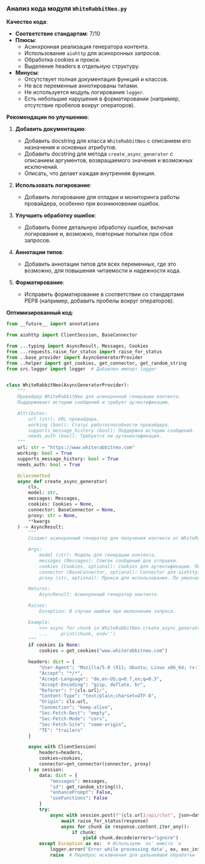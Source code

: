 ### **Анализ кода модуля `WhiteRabbitNeo.py`**

**Качество кода**:
- **Соответствие стандартам**: 7/10
- **Плюсы**:
  - Асинхронная реализация генератора контента.
  - Использование `aiohttp` для асинхронных запросов.
  - Обработка cookies и прокси.
  - Выделение headers в отдельную структуру.
- **Минусы**:
  - Отсутствует полная документация функций и классов.
  - Не все переменные аннотированы типами.
  - Не используется модуль логирования `logger`.
  - Есть небольшие нарушения в форматировании (например, отсутствие пробелов вокруг операторов).

**Рекомендации по улучшению**:

1.  **Добавить документацию**:
    - Добавить docstring для класса `WhiteRabbitNeo` с описанием его назначения и основных атрибутов.
    - Добавить docstring для метода `create_async_generator` с описанием аргументов, возвращаемого значения и возможных исключений.
    - Описать, что делает каждая внутренняя функция.

2.  **Использовать логирование**:
    - Добавить логирование для отладки и мониторинга работы провайдера, особенно при возникновении ошибок.

3.  **Улучшить обработку ошибок**:
    - Добавить более детальную обработку ошибок, включая логирование и, возможно, повторные попытки при сбое запросов.

4.  **Аннотации типов**:
    - Добавить аннотации типов для всех переменных, где это возможно, для повышения читаемости и надежности кода.

5.  **Форматирование**:
    - Исправить форматирование в соответствии со стандартами PEP8 (например, добавить пробелы вокруг операторов).

**Оптимизированный код**:

```python
from __future__ import annotations

from aiohttp import ClientSession, BaseConnector

from ...typing import AsyncResult, Messages, Cookies
from ...requests.raise_for_status import raise_for_status
from ..base_provider import AsyncGeneratorProvider
from ..helper import get_cookies, get_connector, get_random_string
from src.logger import logger  # Добавлен импорт logger


class WhiteRabbitNeo(AsyncGeneratorProvider):
    """
    Провайдер WhiteRabbitNeo для асинхронной генерации контента.
    Поддерживает историю сообщений и требует аутентификацию.

    Attributes:
        url (str): URL провайдера.
        working (bool): Статус работоспособности провайдера.
        supports_message_history (bool): Поддержка истории сообщений.
        needs_auth (bool): Требуется ли аутенентификация.
    """
    url: str = "https://www.whiterabbitneo.com"
    working: bool = True
    supports_message_history: bool = True
    needs_auth: bool = True

    @classmethod
    async def create_async_generator(
        cls,
        model: str,
        messages: Messages,
        cookies: Cookies = None,
        connector: BaseConnector = None,
        proxy: str = None,
        **kwargs
    ) -> AsyncResult:
        """
        Создает асинхронный генератор для получения контента от WhiteRabbitNeo.

        Args:
            model (str): Модель для генерации контента.
            messages (Messages): Список сообщений для отправки.
            cookies (Cookies, optional): Cookies для аутентификации. По умолчанию None.
            connector (BaseConnector, optional): Connector для aiohttp. По умолчанию None.
            proxy (str, optional): Прокси для использования. По умолчанию None.

        Returns:
            AsyncResult: Асинхронный генератор контента.

        Raises:
            Exception: В случае ошибки при выполнении запроса.

        Example:
            >>> async for chunk in WhiteRabbitNeo.create_async_generator(model='default', messages=[{'role': 'user', 'content': 'Hello'}]):
            ...     print(chunk, end='')
        """
        if cookies is None:
            cookies = get_cookies("www.whiterabbitneo.com")

        headers: dict = {
            "User-Agent": "Mozilla/5.0 (X11; Ubuntu; Linux x86_64; rv:123.0) Gecko/20100101 Firefox/123.0",
            "Accept": "*/*",
            "Accept-Language": "de,en-US;q=0.7,en;q=0.3",
            "Accept-Encoding": "gzip, deflate, br",
            "Referer": f"{cls.url}/",
            "Content-Type": "text/plain;charset=UTF-8",
            "Origin": cls.url,
            "Connection": "keep-alive",
            "Sec-Fetch-Dest": "empty",
            "Sec-Fetch-Mode": "cors",
            "Sec-Fetch-Site": "same-origin",
            "TE": "trailers"
        }

        async with ClientSession(
            headers=headers,
            cookies=cookies,
            connector=get_connector(connector, proxy)
        ) as session:
            data: dict = {
                "messages": messages,
                "id": get_random_string(6),
                "enhancePrompt": False,
                "useFunctions": False
            }
            try:
                async with session.post(f"{cls.url}/api/chat", json=data, proxy=proxy) as response:
                    await raise_for_status(response)
                    async for chunk in response.content.iter_any():
                        if chunk:
                            yield chunk.decode(errors="ignore")
            except Exception as ex:  # Используем `ex` вместо `e`
                logger.error('Error while processing data', ex, exc_info=True)  # Добавлено логирование ошибки
                raise  # Переброс исключения для дальнейшей обработки